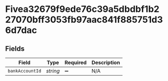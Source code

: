 # Fivea32679f9ede76c39a5dbdbf1b227070bff3053fb97aac841f885751d36d7dac


## Fields

| Field              | Type               | Required           | Description        |
| ------------------ | ------------------ | ------------------ | ------------------ |
| `bankAccountId`    | *string*           | :heavy_minus_sign: | N/A                |